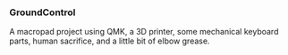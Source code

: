 ### GroundControl
A macropad project using QMK, a 3D printer, some mechanical keyboard parts, human sacrifice, and a little bit of elbow grease.